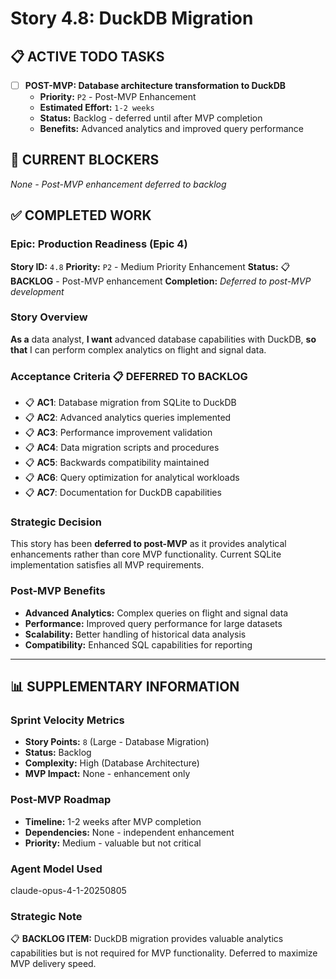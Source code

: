 # Story 4.8: DuckDB Migration

## **📋 ACTIVE TODO TASKS**

- [ ] **POST-MVP: Database architecture transformation to DuckDB**
  - **Priority:** `P2` - Post-MVP Enhancement
  - **Estimated Effort:** `1-2 weeks`
  - **Status:** Backlog - deferred until after MVP completion
  - **Benefits:** Advanced analytics and improved query performance

## **🚨 CURRENT BLOCKERS**

*None - Post-MVP enhancement deferred to backlog*

## **✅ COMPLETED WORK**

### **Epic:** Production Readiness (Epic 4)
**Story ID:** `4.8`
**Priority:** `P2` - Medium Priority Enhancement
**Status:** 📋 **BACKLOG** - Post-MVP enhancement
**Completion:** *Deferred to post-MVP development*

### **Story Overview**
**As a** data analyst,
**I want** advanced database capabilities with DuckDB,
**so that** I can perform complex analytics on flight and signal data.

### **Acceptance Criteria** 📋 **DEFERRED TO BACKLOG**
- 📋 **AC1**: Database migration from SQLite to DuckDB
- 📋 **AC2**: Advanced analytics queries implemented
- 📋 **AC3**: Performance improvement validation
- 📋 **AC4**: Data migration scripts and procedures
- 📋 **AC5**: Backwards compatibility maintained
- 📋 **AC6**: Query optimization for analytical workloads
- 📋 **AC7**: Documentation for DuckDB capabilities

### **Strategic Decision**
This story has been **deferred to post-MVP** as it provides analytical enhancements rather than core MVP functionality. Current SQLite implementation satisfies all MVP requirements.

### **Post-MVP Benefits**
- **Advanced Analytics:** Complex queries on flight and signal data
- **Performance:** Improved query performance for large datasets
- **Scalability:** Better handling of historical data analysis
- **Compatibility:** Enhanced SQL capabilities for reporting

---

## **📊 SUPPLEMENTARY INFORMATION**

### **Sprint Velocity Metrics**
- **Story Points:** `8` (Large - Database Migration)
- **Status:** Backlog
- **Complexity:** High (Database Architecture)
- **MVP Impact:** None - enhancement only

### **Post-MVP Roadmap**
- **Timeline:** 1-2 weeks after MVP completion
- **Dependencies:** None - independent enhancement
- **Priority:** Medium - valuable but not critical

### **Agent Model Used**
claude-opus-4-1-20250805

### **Strategic Note**
📋 **BACKLOG ITEM:** DuckDB migration provides valuable analytics capabilities but is not required for MVP functionality. Deferred to maximize MVP delivery speed.
